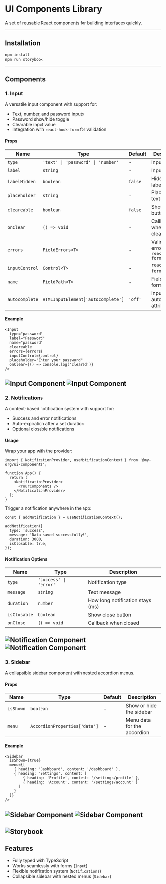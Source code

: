 
# UI Components Library

A set of reusable React components for building interfaces quickly.

---

## Installation

```bash
npm install 
npm run storybook
```

---

## Components

### 1. Input

A versatile input component with support for:

- Text, number, and password inputs  
- Password show/hide toggle  
- Clearable input value  
- Integration with `react-hook-form` for validation  

#### Props

| Name           | Type                                         | Default  | Description |
|----------------|---------------------------------------------|----------|-------------|
| `type`         | `'text' \| 'password' \| 'number'`         | -        | Input type |
| `label`        | `string`                                    | -        | Input label |
| `labelHidden`  | `boolean`                                   | `false`  | Hide the label text |
| `placeholder`  | `string`                                    | -        | Placeholder text |
| `cleareable`   | `boolean`                                   | `false`  | Show clear button |
| `onClear`      | `() => void`                                | -        | Callback when input is cleared |
| `errors`       | `FieldErrors<T>`                            | -        | Validation errors from `react-hook-form` |
| `inputControl` | `Control<T>`                                | -        | `react-hook-form` control |
| `name`         | `FieldPath<T>`                              | -        | Field name in form |
| `autocomplete` | `HTMLInputElement['autocomplete']`          | `'off'`  | Input autocomplete attribute |

#### Example

```tsx
<Input
  type="password"
  label="Password"
  name="password"
  cleareable
  errors={errors}
  inputControl={control}
  placeholder="Enter your password"
  onClear={() => console.log('cleared')}
/>
```
![Input Component](https://ibb.co/gLNprHbB)
![Input Component](https://ibb.co/dw4C6L1S)
---

### 2. Notifications

A context-based notification system with support for:

- Success and error notifications  
- Auto-expiration after a set duration  
- Optional closable notifications  

#### Usage

Wrap your app with the provider:

```tsx
import { NotificationProvider, useNotificationContext } from '@my-org/ui-components';

function App() {
  return (
    <NotificationProvider>
      <YourComponents />
    </NotificationProvider>
  );
}
```

Trigger a notification anywhere in the app:

```tsx
const { addNotification } = useNotificationContext();

addNotification({
  type: 'success',
  message: 'Data saved successfully!',
  duration: 3000,
  isClosable: true,
});
```

#### Notification Options

| Name         | Type                        | Description |
|--------------|-----------------------------|-------------|
| `type`       | `'success' \| 'error'`      | Notification type |
| `message`    | `string`                     | Text message |
| `duration`   | `number`                     | How long notification stays (ms) |
| `isClosable` | `boolean`                    | Show close button |
| `onClose`    | `() => void`                 | Callback when closed |

![Notification Component](https://ibb.co/qY4hQx0P)
![Notification Component](https://ibb.co/TDyNvTgn)
---

### 3. Sidebar

A collapsible sidebar component with nested accordion menus.

#### Props

| Name    | Type                        | Default | Description |
|---------|-----------------------------|---------|-------------|
| `isShown` | `boolean`                  | -       | Show or hide the sidebar |
| `menu`   | `AccordionProperties['data']` | -    | Menu data for the accordion |

#### Example

```tsx
<Sidebar
  isShown={true}
  menu={[
    { heading: 'Dashboard', content: '/dashboard' },
    { heading: 'Settings', content: [
        { heading: 'Profile', content: '/settings/profile' },
        { heading: 'Account', content: '/settings/account' }
      ]
    }
  ]}
/>
```
![Sidebar Component](https://ibb.co/TBF2WVyc)
![Sidebar Component](https://ibb.co/fdkp8GPT)
---
![Storybook](https://ibb.co/7J21MN5d)
---

## Features

- Fully typed with TypeScript  
- Works seamlessly with forms (`Input`)  
- Flexible notification system (`Notifications`)  
- Collapsible sidebar with nested menus (`Sidebar`)  